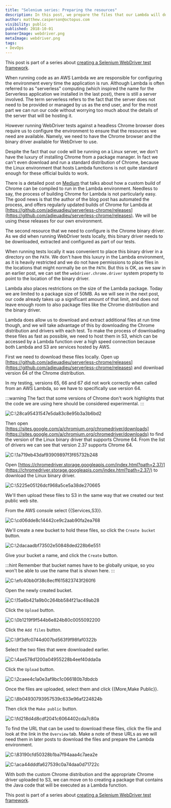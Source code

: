 ```yaml
---
title: "Selenium series: Preparing the resources"
description: In this post, we prepare the files that our Lambda will download
author: matthew.casperson@octopus.com
visibility: public
published: 2018-10-01
bannerImage: webdriver.png
metaImage: webdriver.png
tags:
- DevOps
---
```


This post is part of a series about [creating a Selenium WebDriver test framework](../0-toc/webdriver-toc.md).

When running code as an AWS Lambda we are responsible for configuring the environment every time the application is run. Although Lambda is often referred to as "serverless" computing (which inspired the name for the Serverless application we installed in the last post), there is still a server involved. The term serverless refers to the fact that the server does not need to be provided or managed by us as the end user,  and for the most part we can run our code without worrying too much about the details of the server that will be hosting it.

However running WebDriver tests against a headless Chrome browser does require us to configure the environment to ensure that the resources we need are available. Namely, we need to have the Chrome browser and the binary driver available for WebDriver to use.

Despite the fact that our code will be running on a Linux server, we don't have the luxury of installing Chrome from a package manager. In fact we can't even download and run a standard distribution of Chrome, because the Linux environment that hosts Lambda functions is not quite standard enough for these official builds to work.

There is a detailed post on [Medium](https://medium.com/@marco.luethy/running-headless-chrome-on-aws-lambda-fa82ad33a9eb) that talks about how a custom build of Chrome can be compiled to run in the Lambda environment. Needless to say, the process of building Chrome for Lambda is not particularly easy. The good news is that the author of the blog post has automated the process, and offers regularly updated builds of Chrome for Lambda at [https://github.com/adieuadieu/serverless-chrome/releases](https://github.com/adieuadieu/serverless-chrome/releases). We will be using these releases for our own environment.

The second resource that we need to configure is the Chrome binary driver. As we did when running WebDriver tests locally, this binary driver needs to be downloaded, extracted and configured as part of our tests.

When running tests locally it was convenient to place this binary driver in a directory on the `PATH`. We don't have this luxury in the Lambda environment, as it is heavily restricted and we do not have permissions to place files in the locations that might normally be on the `PATH`. But this is OK, as we saw in an earlier post, we can set the `webdriver.chrome.driver` system property to point to the location of the binary driver.

Lambda also places restrictions on the size of the Lambda package. Today we are limited to a package size of 50MB. As we will see in the next post, our code already takes up a significant amount of that limit, and does not leave enough room to also package files like the Chrome distribution and the binary driver.

Lambda does allow us to download and extract additional files at run time though, and we will take advantage of this by downloading the Chrome distribution and drivers with each test. To make the process of downloading these files as fast as possible, we need to host them in S3, which can be accessed by a Lambda function over a high speed connection because both Lambda and S3 are services hosted by AWS.

First we need to download these files locally. Open up [https://github.com/adieuadieu/serverless-chrome/releases](https://github.com/adieuadieu/serverless-chrome/releases) and download version 64 of the Chrome distribution.

In my testing, versions 65, 66 and 67 did not work correctly when called from an AWS Lambda, so we have to specifically use version 64.

:::warning
The fact that some versions of Chrome don't work highlights that the code we are using here should be considered experimental.
:::

![C:\\28ca95431547e5da83c8e95b3a3b6bd2](image1.png "width=500")

Then open [https://sites.google.com/a/chromium.org/chromedriver/downloads](https://sites.google.com/a/chromium.org/chromedriver/downloads) to find the version of the Linux binary driver that supports Chrome 64. From the list of drivers we can see that version 2.37 supports Chrome 64.

![C:\\1a719eb43daf93909897f3f65732b248](image2.png "width=500")

Open [https://chromedriver.storage.googleapis.com/index.html?path=2.37/](https://chromedriver.storage.googleapis.com/index.html?path=2.37/) to download the Linux binary driver.

![C:\\5225e05126dcf968a5ce5a38de270665](image3.png "width=500")

We'll then upload these files to S3 in the same way that we created our test public web site.

From the AWS console select {{Services,S3}}.

![C:\\cd06dde8c14442ce9c2aab90fa2ea768](image4.png "width=500")

We'll create a new bucket to hold these files, so click the `Create bucket` button.

![C:\\2dacaadbf73502e50848ded228b6e551](image5.png "width=500")

Give your bucket a name, and click the `Create` button.

:::hint
Remember that bucket names have to be globally unique, so you won't be able to use the name that is shown here.
:::

![C:\\efc40bb0f38c8ecff615823743f260f6](image6.png "width=500")

Open the newly created bucket.

![C:\\15a6b421a9b0c264bb584f21ac49ab28](image7.png "width=500")

Click the `Upload` button.

![C:\\0b1219f9f544b6e824b80c0055092200](image8.png "width=500")

Click the `Add files` button.

![C:\\9f3dfc0744d007bd563f9f98faf0322b](image9.png "width=500")

Select the two files that were downloaded earlier.

![C:\\4ae578d1200a04955228b4eef40dda0a](image10.png "width=500")

Click the `Upload` button.

![C:\\2caee4c1a0e3af9bc1c066180b7dbdcb](image11.png "width=500")

Once the files are uploaded, select them and click {{More,Make Public}}.

![C:\\8b04930793957539c633e96af224824b](image12.png "width=500")

Then click the `Make public` button.

![C:\\fd218d4d8cdf2041c6064402cda7c80a](image13.png "width=500")

To find the URL that can be used to download these files, click the file and look at the link in the `Overview` tab. Make a note of these URLs as we will need them in later posts to download the files and prepare the Lambda environment.

![C:\\83190cfd50328b1ba7f94aaa4c7aea2e](image14.png "width=500")

![C:\\aca44dddfa627539c0a74daa0d71722c](image15.png "width=500")

With both the custom Chrome distribution and the appropriate Chrome driver uploaded to S3, we can move on to creating a package that contains the Java code that will be executed as a Lambda function.

This post is part of a series about [creating a Selenium WebDriver test framework](../0-toc/webdriver-toc.md).
